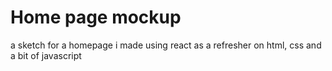 # Home page mockup

a sketch for a homepage i made using react as a refresher on html, css and a bit of javascript
